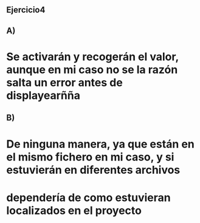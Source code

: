 ## Ejercicio4
## A)
# Se activarán y recogerán el valor, aunque en mi caso no se la razón salta un error antes de displayearñña
## B)
# De ninguna manera, ya que están en el mismo fichero en mi caso, y si estuvierán en diferentes archivos
# dependería de como estuvieran localizados en el proyecto

##